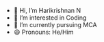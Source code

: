- 👋 Hi, I’m Harikrishnan N
- 👀 I’m interested in Coding
- 🌱 I’m currently pursuing MCA
- 😄 Pronouns: He/Him

<!---
HarikrishnanN0655/HarikrishnanN0655 is a ✨ special ✨ repository because its `README.md` (this file) appears on your GitHub profile.
You can click the Preview link to take a look at your changes.
--->
